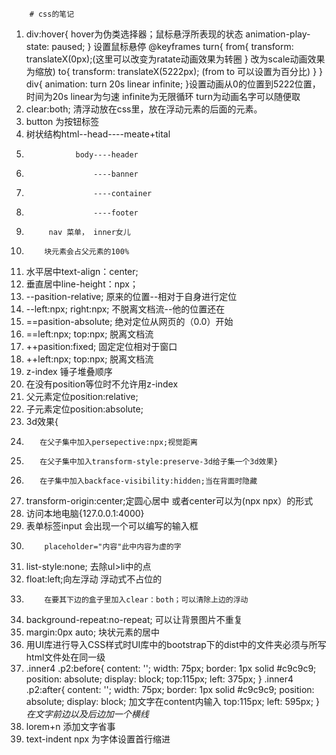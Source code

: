         # css的笔记
1.  div:hover{      hover为伪类选择器；鼠标悬浮所表现的状态
        animation-play-state: paused;
     } 设置鼠标悬停
    @keyframes turn{
        from{
            transform: translateX(0px);(这里可以改变为ratate动画效果为转圈
        }                               改为scale动画效果为缩放)
        to{
            transform: translateX(5222px); (from to 可以设置为百分比)
        }
     }
     div{
        animation: turn 20s linear infinite;
     }设置动画从0的位置到5222位置，时间为20s linear为匀速 infinite为无限循环
     turn为动画名字可以随便取
2.  clear:both; 清浮动放在css里，放在浮动元素的后面的元素。
3.  button 为按钮标签     
4.  树状结构html--head----meate+tital
5.                body----header
6.                    ----banner
7.                    ----container
8.                    ----footer
9.          nav 菜单， inner女儿
10.         块元素会占父元素的100%
11. 水平居中text-align：center;
12. 垂直居中line-height：npx；
13. --pasition-relative;    原来的位置--相对于自身进行定位
14. --left:npx; right:npx;  不脱离文档流--他的位置还在
15. ==pasition-absolute;  绝对定位从网页的（0.0）开始
16. ==left:npx; top:npx;  脱离文档流
17. ++pasition:fixed;    固定定位相对于窗口
18. ++left:npx; top:npx; 脱离文档流
19. z-index  锤子堆叠顺序
20. 在没有position等位时不允许用z-index
21. 父元素定位position:relative;
22. 子元素定位position:absolute;
23. 3d效果{
24.        在父子集中加入persepective:npx;视觉距离
25.        在父子集中加入transform-style:preserve-3d给子集一个3d效果}
26.        在子集中加入backface-visibility:hidden;当在背面时隐藏
27. transform-origin:center;定圆心居中 或者center可以为(npx npx）的形式
28. 访问本地电脑{127.0.0.1:4000} 
29. 表单标签input 会出现一个可以编写的输入框
30.         placeholder="内容"此中内容为虚的字
31. list-style:none; 去除ul>li中的点
32. float:left;向左浮动 浮动式不占位的
33.         在要其下边的盒子里加入clear：both；可以清除上边的浮动
34. background-repeat:no-repeat; 可以让背景图片不重复
35. margin:0px auto;  块状元素的居中
36. 用UI库进行导入CSS样式时UI库中的bootstrap下的dist中的文件夹必须与所写html文件处在同一级
37. .inner4 .p2:before{
    content: '';
    width: 75px;
    border: 1px solid #c9c9c9;
    position: absolute;
    display: block;
    top:115px;
    left: 375px;
        }
        .inner4 .p2:after{
            content: '';
            width: 75px;
            border: 1px solid #c9c9c9;
            position: absolute;
            display: block;     加文字在content内输入
            top:115px;
            left: 595px;
        }                  *在文字前边以及后边加一个横线*
38. lorem+n   添加文字省事
39. text-indent npx 为字体设置首行缩进
